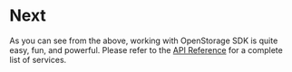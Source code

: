 # Next
As you can see from the above, working with OpenStorage SDK is quite easy,
fun, and powerful. Please refer to the [API Reference](generated-api.html)
for a complete list of services.